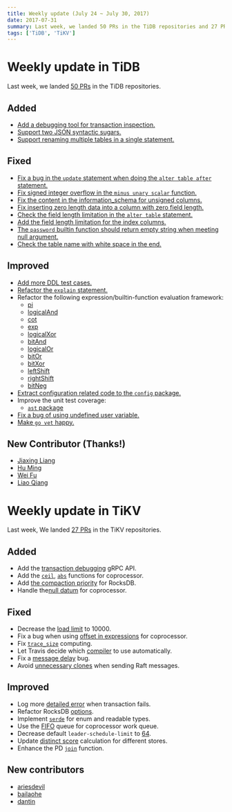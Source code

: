 ```yaml
---
title: Weekly update (July 24 ~ July 30, 2017)
date: 2017-07-31
summary: Last week, we landed 50 PRs in the TiDB repositories and 27 PRs in the TiKV repositories.
tags: ['TiDB', 'TiKV']
---
```


# Weekly update in TiDB

Last week, we landed [50 PRs](https://github.com/pingcap/tidb/pulls?utf8=%E2%9C%93&q=is%3Apr%20is%3Amerged%20merged%3A2017-07-24..2017-07-30%20) in the TiDB repositories.

## Added
* [Add a debugging tool for transaction inspection.](https://github.com/pingcap/tidb/pull/3787)
* [Support two JSON syntactic sugars.](https://github.com/pingcap/tidb/pull/3854)
* [Support renaming multiple tables in a single statement.](https://github.com/pingcap/tidb/pull/3892)

## Fixed
* [Fix a bug in the `update` statement when doing the `alter table after` statement.](https://github.com/pingcap/tidb/pull/3754)
* [Fix signed integer overflow in the `minus unary scalar` function.](https://github.com/pingcap/tidb/pull/3780)
* [Fix the content in the information_schema for unsigned columns.](https://github.com/pingcap/tidb/pull/3818)
* [Fix inserting zero length data into a column with zero field length.](https://github.com/pingcap/tidb/pull/3849)
* [Check the field length limitation in the `alter table` statement.](https://github.com/pingcap/tidb/pull/3859)
* [Add the field length limitation for the index columns.](https://github.com/pingcap/tidb/pull/3864)
* [The `password` builtin function should return empty string when meeting null argument.](https://github.com/pingcap/tidb/pull/3880)
* [Check the table name with white space in the end.](https://github.com/pingcap/tidb/pull/3927)

## Improved
* [Add more DDL test cases.](https://github.com/pingcap/tidb/pull/3804)
* [Refactor the `explain` statement.](https://github.com/pingcap/tidb/pull/3809)
* Refactor the following expression/builtin-function evaluation framework:
  - [pi](https://github.com/pingcap/tidb/pull/3846)
  - [logicalAnd](https://github.com/pingcap/tidb/pull/3853)
  - [cot](https://github.com/pingcap/tidb/pull/3856)
  - [exp](https://github.com/pingcap/tidb/pull/3871)
  - [logicalXor](https://github.com/pingcap/tidb/pull/3899)
  - [bitAnd](https://github.com/pingcap/tidb/pull/3901)
  - [logicalOr](https://github.com/pingcap/tidb/pull/3903)
  - [bitOr](https://github.com/pingcap/tidb/pull/3904)
  - [bitXor](https://github.com/pingcap/tidb/pull/3905)
  - [leftShift](https://github.com/pingcap/tidb/pull/3906)
  - [rightShift](https://github.com/pingcap/tidb/pull/3907)
  - [bitNeg](https://github.com/pingcap/tidb/pull/3937)
* [Extract configuration related code to the `config` package.](https://github.com/pingcap/tidb/pull/3919)
* Improve the unit test coverage:
  - [`ast` package](https://github.com/pingcap/tidb/pull/3870)
* [Fix a bug of using undefined user variable.](https://github.com/pingcap/tidb/pull/3776)
* [Make `go vet` happy.](https://github.com/pingcap/tidb/pull/3872)

## New Contributor (Thanks!)
* [Jiaxing Liang](https://github.com/liangjiaxing)
* [Hu Ming](https://github.com/ming-relax)
* [Wei Fu](https://github.com/fuweid)
* [Liao Qiang](https://github.com/CodeRushing)

# Weekly update in TiKV

Last week, We landed [27 PRs](https://github.com/search?utf8=%E2%9C%93&q=repo%3Apingcap%2Ftikv+repo%3Apingcap%2Fpd+is%3Apr+is%3Amerged+merged%3A2017-07-23..2017-07-29&type=Issues) in the TiKV repositories.

## Added

* Add the [transaction debugging](https://github.com/pingcap/tikv/pull/2012) gRPC API.
* Add the [`ceil`](https://github.com/pingcap/tikv/pull/2060), [`abs`](https://github.com/pingcap/tikv/pull/2063) functions for coprocessor.
* Add [the compaction priority](https://github.com/pingcap/tikv/pull/2062) for RocksDB.
* Handle the[null datum](https://github.com/pingcap/tikv/pull/2072) for coprocessor.

## Fixed

* Decrease the [load limit](https://github.com/pingcap/pd/pull/688) to 10000. 
* Fix a bug when using [offset in expressions](https://github.com/pingcap/tikv/pull/2064) for coprocessor. 
* Fix [`trace_size`](https://github.com/pingcap/tikv/pull/2069) computing. 
* Let Travis decide which [compiler](https://github.com/pingcap/tikv/pull/2074) to use automatically.
* Fix a [message delay](https://github.com/pingcap/tikv/pull/2093) bug. 
* Avoid [unnecessary clones](https://github.com/pingcap/tikv/pull/2098) when sending Raft messages.

## Improved

* Log more [detailed error](https://github.com/pingcap/tikv/pull/2068) when transaction fails.
* Refactor RocksDB [options](https://github.com/pingcap/tikv/pull/2071).
* Implement [`serde`](https://github.com/pingcap/tikv/pull/2073) for enum and readable types. 
* Use the [FIFO](https://github.com/pingcap/tikv/pull/2076) queue for coprocessor work queue. 
* Decrease default `leader-schedule-limit` to [64](https://github.com/pingcap/pd/pull/690).
* Update [distinct score](https://github.com/pingcap/pd/pull/691) calculation for different stores. 
* Enhance the PD [`join`](https://github.com/pingcap/pd/pull/693) function.

## New contributors

* [ariesdevil](https://github.com/ariesdevil)
* [bailaohe](https://github.com/bailaohe)
* [dantin](https://github.com/dantin)
